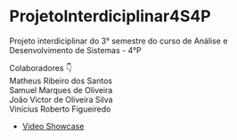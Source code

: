 # ProjetoInterdiciplinar4S4P
Projeto interdiciplinar do 3° semestre do curso de Análise e Desenvolvimento de Sistemas - 4°P

Colaboradores 👇 <br>
  Matheus Ribeiro dos Santos <br>
    Samuel Marques de Oliveira <br>
      João Victor de Oliveira Silva <br>
        Vinícius Roberto Figueiredo

<ul>
  <li><a href="https://youtu.be/PdSESARkmcI">Video Showcase</a></li>
</ul>
